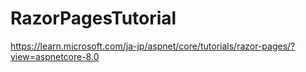 # RazorPagesTutorial
https://learn.microsoft.com/ja-jp/aspnet/core/tutorials/razor-pages/?view=aspnetcore-8.0
